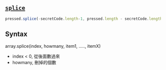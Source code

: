 ## [`splice`](https://www.w3schools.com/jsref/jsref_splice.asp)

```javascript
pressed.splice(-secretCode.length-1, pressed.length - secretCode.length);
```

## Syntax
array.splice(index, howmany, item1, ....., itemX)

- index < 0, 從後面數過來
- howmany, 刪掉的個數
